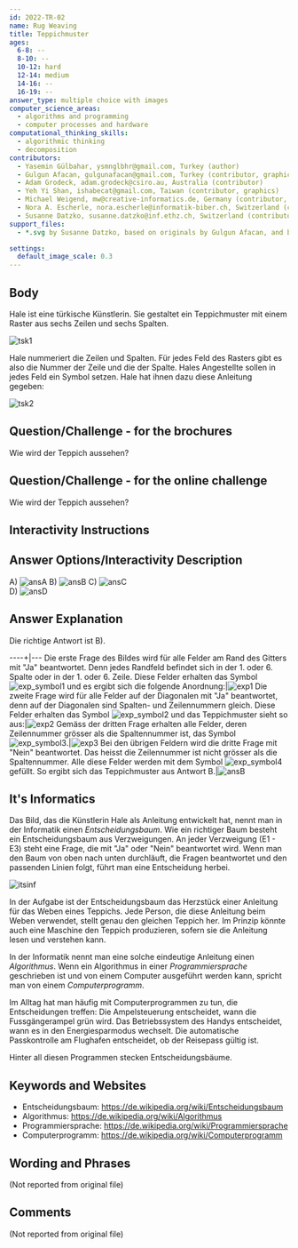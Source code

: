 ```yaml
---
id: 2022-TR-02
name: Rug Weaving
title: Teppichmuster
ages:
  6-8: --
  8-10: --
  10-12: hard
  12-14: medium
  14-16: --
  16-19: --
answer_type: multiple choice with images
computer_science_areas:
  - algorithms and programming
  - computer processes and hardware
computational_thinking_skills:
  - algorithmic thinking
  - decomposition
contributors:
  - Yasemin Gülbahar, ysmnglbhr@gmail.com, Turkey (author)
  - Gulgun Afacan, gulgunafacan@gmail.com, Turkey (contributor, graphics)
  - Adam Grodeck, adam.grodeck@csiro.au, Australia (contributor)
  - Yeh Yi Shan, ishabecat@gmail.com, Taiwan (contributor, graphics)
  - Michael Weigend, mw@creative-informatics.de, Germany (contributor, translation from English into German)
  - Nora A. Escherle, nora.escherle@informatik-biber.ch, Switzerland (contributor)
  - Susanne Datzko, susanne.datzko@inf.ethz.ch, Switzerland (contributor, graphics)
support_files:
  - *.svg by Susanne Datzko, based on originals by Gulgun Afacan, and by Yeh Yi Shan

settings:
  default_image_scale: 0.3
---
```


[ansA]: graphics/2022-TR-02-answerA.svg "Loesung A (230px)"
[ansB]: graphics/2022-TR-02-answerB.svg "Loesung B (230px)"
[ansC]: graphics/2022-TR-02-answerC.svg "Loesung C (230px)"
[ansD]: graphics/2022-TR-02-answerD.svg "Loesung D (230px)"
[exp1]: graphics/2022-TR-02-explanation1.svg "Erklaerung 1 (230px)"
[exp2]: graphics/2022-TR-02-explanation2.svg "Erklaerung 2 (230px)"
[exp3]: graphics/2022-TR-02-explanation3.svg "Erklaerung 3 (230px)"
[exp_symbol1]: graphics/2022-TR-02-explanation_symbol1.svg "Symbol 1 (25px (inline(-0.7ex)))"
[exp_symbol2]: graphics/2022-TR-02-explanation_symbol2.svg "Symbol 2 (25px (inline(-0.7ex)))" 
[exp_symbol3]: graphics/2022-TR-02-explanation_symbol3.svg "Symbol 3 (25px (inline(-0.7ex)))"
[exp_symbol4]: graphics/2022-TR-02-explanation_symbol4.svg "Symbol 4 (25px (inline(-0.7ex)))"
[tsk1]: graphics/2022-TR-02-taskbody.svg "Nummerierter Teppich (300px)"
[tsk2]: graphics/2022-TR-02-taskbody2-compatible.svg "Anleitung (500px)"
[itsinf]: graphics/2022-TR-02-itsinformatics1-compatible.svg

## Body

Hale ist eine türkische Künstlerin. Sie gestaltet ein Teppichmuster mit einem Raster aus sechs Zeilen und sechs Spalten. 

![tsk1]

Hale nummeriert die Zeilen und Spalten. Für jedes Feld des Rasters gibt es also die Nummer der Zeile und die der Spalte.  Hales Angestellte sollen in jedes Feld ein Symbol setzen.  Hale hat ihnen dazu diese Anleitung gegeben:

![tsk2]


## Question/Challenge - for the brochures

Wie wird der Teppich aussehen?


## Question/Challenge - for the online challenge

Wie wird der Teppich aussehen?


## Interactivity Instructions

<!-- empty -->

## Answer Options/Interactivity Description

 A)  ![ansA] 
 B)  ![ansB] 
 C)  ![ansC]  
 D)  ![ansD] 

## Answer Explanation

Die richtige Antwort ist B).

----+|---
Die erste Frage des Bildes wird für alle Felder am Rand des Gitters mit "Ja" beantwortet. Denn jedes Randfeld befindet sich in der 1. oder 6. Spalte oder in der 1. oder 6. Zeile. Diese Felder erhalten das Symbol ![exp_symbol1] und es ergibt sich die folgende Anordnung:|![exp1]
Die zweite Frage wird für alle Felder auf der Diagonalen mit "Ja" beantwortet, denn auf der Diagonalen sind Spalten- und Zeilennummern gleich. Diese Felder erhalten das Symbol ![exp_symbol2] und das Teppichmuster sieht so aus:|![exp2]
Gemäss der dritten Frage erhalten alle Felder, deren Zeilennummer grösser als die Spaltennummer ist, das Symbol ![exp_symbol3].|![exp3]
Bei den übrigen Feldern wird die dritte Frage mit "Nein" beantwortet. Das heisst die Zeilennummer ist nicht grösser als die Spaltennummer. Alle diese Felder werden mit dem Symbol ![exp_symbol4] gefüllt. So ergibt sich das Teppichmuster aus Antwort B.|![ansB]


## It's Informatics

Das Bild, das die Künstlerin Hale als Anleitung entwickelt hat, nennt man in der Informatik einen _Entscheidungsbaum_. Wie ein richtiger Baum besteht ein Entscheidungsbaum aus Verzweigungen. An jeder Verzweigung (E1 - E3) steht eine Frage, die mit "Ja" oder "Nein" beantwortet wird. Wenn man den Baum von oben nach unten durchläuft, die Fragen beantwortet und den passenden Linien folgt, führt man eine Entscheidung herbei. 

![itsinf]

In der Aufgabe ist der Entscheidungsbaum das Herzstück einer Anleitung für das Weben eines Teppichs. Jede Person, die diese Anleitung beim Weben verwendet, stellt genau den gleichen Teppich her. Im Prinzip könnte auch eine Maschine den Teppich produzieren, sofern sie die Anleitung lesen und verstehen kann. 

In der Informatik nennt man eine solche eindeutige Anleitung einen _Algorithmus_. Wenn ein Algorithmus in einer _Programmiersprache_ geschrieben ist und von einem Computer ausgeführt werden kann, spricht man von einem _Computerprogramm_. 

Im Alltag hat man häufig mit Computerprogrammen zu tun, die Entscheidungen treffen: Die Ampelsteuerung entscheidet, wann die Fussgängerampel grün wird. Das Betriebssystem des Handys entscheidet, wann es in den Energiesparmodus wechselt. Die automatische Passkontrolle am Flughafen entscheidet, ob der Reisepass gültig ist. 

Hinter all diesen Programmen stecken Entscheidungsbäume. 

## Keywords and Websites

 - Entscheidungsbaum: https://de.wikipedia.org/wiki/Entscheidungsbaum
 - Algorithmus: https://de.wikipedia.org/wiki/Algorithmus 
 - Programmiersprache: https://de.wikipedia.org/wiki/Programmiersprache
 - Computerprogramm: https://de.wikipedia.org/wiki/Computerprogramm


## Wording and Phrases

(Not reported from original file)


## Comments

(Not reported from original file)
